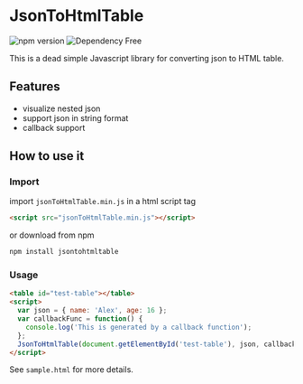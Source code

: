 # JsonToHtmlTable

![npm version](https://img.shields.io/npm/v/jsontohtmltable)
![Dependency Free](https://img.shields.io/david/cho0o0/JsonToHtmlTable)

This is a dead simple Javascript library for converting json to HTML table.

## Features

- visualize nested json
- support json in string format
- callback support

## How to use it

### Import

import `jsonToHtmlTable.min.js` in a html script tag

```html
<script src="jsonToHtmlTable.min.js"></script>
```

or download from npm

```sh
npm install jsontohtmltable
```

### Usage

```html
<table id="test-table"></table>
<script>
  var json = { name: 'Alex', age: 16 };
  var callbackFunc = function() {
    console.log('This is generated by a callback function');
  };
  JsonToHtmlTable(document.getElementById('test-table'), json, callbackFunc);
</script>
```

See `sample.html` for more details.
